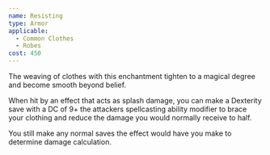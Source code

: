 ```yaml
---
name: Resisting
type: Armor
applicable:
  - Common Clothes
  - Robes
cost: 450
---
```

The weaving of clothes with this enchantment tighten to a magical degree and become smooth beyond belief.

When hit by an effect that acts as splash damage, you can make a Dexterity save with a DC of 9+ the attackers spellcasting ability modifier to brace your clothing and reduce the damage you would normally receive to half.

You still make any normal saves the effect would have you make to determine damage calculation.